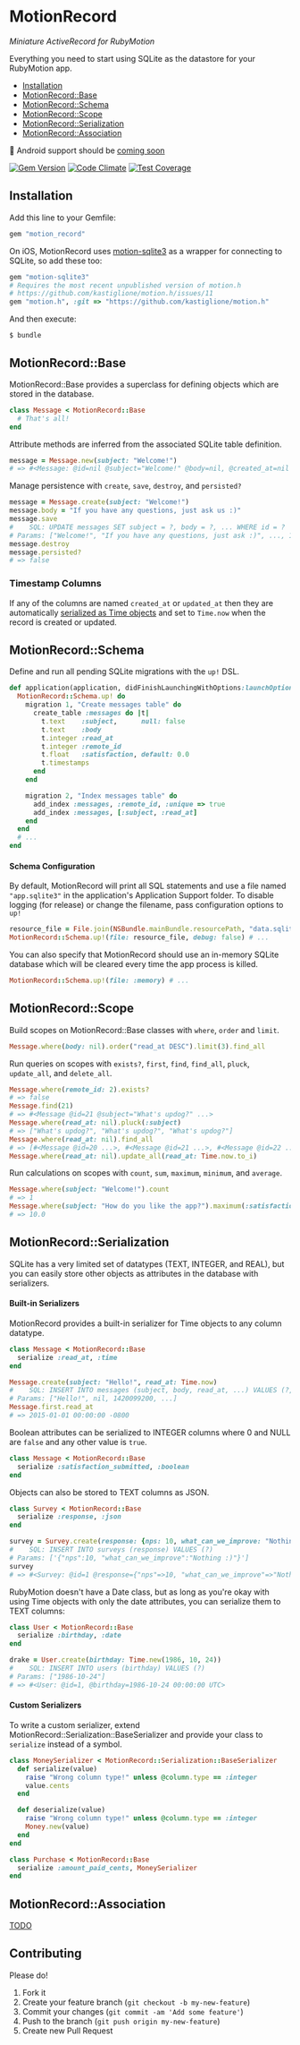 MotionRecord
============

*Miniature ActiveRecord for RubyMotion*

Everything you need to start using SQLite as the datastore for your RubyMotion
app.

* [Installation](#installation)
* [MotionRecord::Base](#motionrecordbase)
* [MotionRecord::Schema](#motionrecordschema)
* [MotionRecord::Scope](#motionrecordscope)
* [MotionRecord::Serialization](#motionrecordserialization)
* [MotionRecord::Association](#motionrecordassociation)

:turtle: Android support should be [coming soon](https://github.com/magoosh/motion_record/issues/3)

[![Gem Version](https://badge.fury.io/rb/motion_record.svg)](http://badge.fury.io/rb/motion_record) [![Code Climate](https://codeclimate.com/github/magoosh/motion_record/badges/gpa.svg)](https://codeclimate.com/github/magoosh/motion_record) [![Test Coverage](https://codeclimate.com/github/magoosh/motion_record/badges/coverage.svg)](https://codeclimate.com/github/magoosh/motion_record)

Installation
------------

Add this line to your Gemfile:

```ruby
gem "motion_record"
```

On iOS, MotionRecord uses [motion-sqlite3](https://github.com/mattgreen/motion-sqlite3)
as a wrapper for connecting to SQLite, so add these too:

```ruby
gem "motion-sqlite3"
# Requires the most recent unpublished version of motion.h
# https://github.com/kastiglione/motion.h/issues/11
gem "motion.h", :git => "https://github.com/kastiglione/motion.h"
```

And then execute:

```
$ bundle
```

MotionRecord::Base
------------------

MotionRecord::Base provides a superclass for defining objects which are stored
in the database.

```ruby
class Message < MotionRecord::Base
  # That's all!
end
```

Attribute methods are inferred from the associated SQLite table definition.

```ruby
message = Message.new(subject: "Welcome!")
# => #<Message: @id=nil @subject="Welcome!" @body=nil, @created_at=nil ...>
```

Manage persistence with `create`, `save`, `destroy`, and `persisted?`

```ruby
message = Message.create(subject: "Welcome!")
message.body = "If you have any questions, just ask us :)"
message.save
#    SQL: UPDATE messages SET subject = ?, body = ?, ... WHERE id = ?
# Params: ["Welcome!", "If you have any questions, just ask :)", ..., 1]
message.destroy
message.persisted?
# => false
```

### Timestamp Columns

If any of the columns are named `created_at` or `updated_at` then they are
automatically [serialized as Time objects](#motionrecordserialization) and set
to `Time.now` when the record is created or updated.

MotionRecord::Schema
--------------------

Define and run all pending SQLite migrations with the `up!` DSL.

```ruby
def application(application, didFinishLaunchingWithOptions:launchOptions)
  MotionRecord::Schema.up! do
    migration 1, "Create messages table" do
      create_table :messages do |t|
        t.text    :subject,      null: false
        t.text    :body
        t.integer :read_at
        t.integer :remote_id
        t.float   :satisfaction, default: 0.0
        t.timestamps
      end
    end

    migration 2, "Index messages table" do
      add_index :messages, :remote_id, :unique => true
      add_index :messages, [:subject, :read_at]
    end
  end
  # ...
end
```

#### Schema Configuration

By default, MotionRecord will print all SQL statements and use a file named
`"app.sqlite3"` in the application's Application Support folder. To disable
logging (for release) or change the filename, pass configuration options to `up!`

```ruby
resource_file = File.join(NSBundle.mainBundle.resourcePath, "data.sqlite3")
MotionRecord::Schema.up!(file: resource_file, debug: false) # ...
```

You can also specify that MotionRecord should use an in-memory SQLite database
which will be cleared every time the app process is killed.

```ruby
MotionRecord::Schema.up!(file: :memory) # ...
```

MotionRecord::Scope
-------------------

Build scopes on MotionRecord::Base classes with `where`, `order` and `limit`.

```ruby
Message.where(body: nil).order("read_at DESC").limit(3).find_all
```

Run queries on scopes with `exists?`, `first`, `find`, `find_all`, `pluck`,
`update_all`, and `delete_all`.

```ruby
Message.where(remote_id: 2).exists?
# => false
Message.find(21)
# => #<Message @id=21 @subject="What's updog?" ...>
Message.where(read_at: nil).pluck(:subject)
# => ["What's updog?", "What's updog?", "What's updog?"]
Message.where(read_at: nil).find_all
# => [#<Message @id=20 ...>, #<Message @id=21 ...>, #<Message @id=22 ...>]
Message.where(read_at: nil).update_all(read_at: Time.now.to_i)
```

Run calculations on scopes with `count`, `sum`, `maximum`, `minimum`, and
`average`.

```ruby
Message.where(subject: "Welcome!").count
# => 1
Message.where(subject: "How do you like the app?").maximum(:satisfaction)
# => 10.0
```

MotionRecord::Serialization
----------------------------------

SQLite has a very limited set of datatypes (TEXT, INTEGER, and REAL), but you
can easily store other objects as attributes in the database with serializers.

#### Built-in Serializers

MotionRecord provides a built-in serializer for Time objects to any column
datatype.

```ruby
class Message < MotionRecord::Base
  serialize :read_at, :time
end

Message.create(subject: "Hello!", read_at: Time.now)
#    SQL: INSERT INTO messages (subject, body, read_at, ...) VALUES (?, ?, ?...)
# Params: ["Hello!", nil, 1420099200, ...]
Message.first.read_at
# => 2015-01-01 00:00:00 -0800
```

Boolean attributes can be serialized to INTEGER columns where 0 and NULL are
`false` and any other value is `true`.

```ruby
class Message < MotionRecord::Base
  serialize :satisfaction_submitted, :boolean
end
```

Objects can also be stored to TEXT columns as JSON.

```ruby
class Survey < MotionRecord::Base
  serialize :response, :json
end

survey = Survey.create(response: {nps: 10, what_can_we_improve: "Nothing :)"})
#    SQL: INSERT INTO surveys (response) VALUES (?)
# Params: ['{"nps":10, "what_can_we_improve":"Nothing :)"}']
survey
# => #<Survey: @id=1 @response={"nps"=>10, "what_can_we_improve"=>"Nothing :)"}>
```

RubyMotion doesn't have a Date class, but as long as you're okay with using Time
objects with only the date attributes, you can serialize them to TEXT columns:

```ruby
class User < MotionRecord::Base
  serialize :birthday, :date
end

drake = User.create(birthday: Time.new(1986, 10, 24))
#    SQL: INSERT INTO users (birthday) VALUES (?)
# Params: ["1986-10-24"]
# => #<User: @id=1, @birthday=1986-10-24 00:00:00 UTC>
```

#### Custom Serializers

To write a custom serializer, extend MotionRecord::Serialization::BaseSerializer
and provide your class to `serialize` instead of a symbol.

```ruby
class MoneySerializer < MotionRecord::Serialization::BaseSerializer
  def serialize(value)
    raise "Wrong column type!" unless @column.type == :integer
    value.cents
  end

  def deserialize(value)
    raise "Wrong column type!" unless @column.type == :integer
    Money.new(value)
  end
end

class Purchase < MotionRecord::Base
  serialize :amount_paid_cents, MoneySerializer
end
```

MotionRecord::Association
-------------------------

[TODO](https://github.com/magoosh/motion_record/issues/7)


Contributing
------------

Please do!

1. Fork it
2. Create your feature branch (`git checkout -b my-new-feature`)
3. Commit your changes (`git commit -am 'Add some feature'`)
4. Push to the branch (`git push origin my-new-feature`)
5. Create new Pull Request

